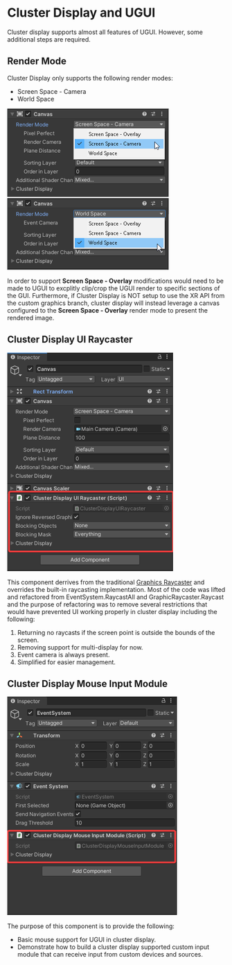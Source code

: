 # Cluster Display and UGUI
Cluster display supports almost all features of UGUI. However, some additional steps are required.

## Render Mode
Cluster Display only supports the following render modes:

- Screen Space - Camera
- World Space

![Screen Space - Camera](./images/ugui-rendermode-0.png)
![World Space](./images/ugui-rendermode-1.png)

In order to support **Screen Space - Overlay** modifications would need to be made to UGUI to excplitly clip/crop the UGUI render to specific sections of the GUI. Furthermore, if Cluster Display is NOT setup to use the XR API from the custom graphics branch, cluster display will instead leverage a canvas configured to the **Screen Space - Overlay** render mode to present the rendered image.

## Cluster Display UI Raycaster

![World Space](./images/ugui-raycaster.png)

This component derrives from the traditional [Graphics Raycaster](https://docs.unity3d.com/Packages/com.unity.ugui@1.0/manual/script-GraphicRaycaster.html) and overrides the built-in raycasting implementation. Most of the code was lifted and refactored from EventSystem.RaycastAll and GraphicRaycaster.Raycast and the purpose of refactoring was to remove several restrictions that would have prevented UI working properly in cluster display including the following:
1. Returning no raycasts if the screen point is outside the bounds of the screen.
2. Removing support for multi-display for now.
3. Event camera is always present.
4. Simplified for easier management.

## Cluster Display Mouse Input Module

![World Space](./images/ugui-mouse-input-module.png)

The purpose of this component is to provide the following:
- Basic mouse support for UGUI in cluster display.
- Demonstrate how to build a cluster display supported custom input module that can receive input from custom devices and sources.

